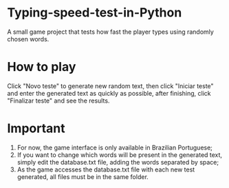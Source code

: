 # Typing-speed-test-in-Python
A small game project that tests how fast the player types using randomly chosen words.
# How to play
Click "Novo teste" to generate new random text, then click "Iniciar teste" and enter the generated text as quickly as possible, after finishing, click "Finalizar teste" and see the results.
# Important
1. For now, the game interface is only available in Brazilian Portuguese;
2. If you want to change which words will be present in the generated text, simply edit the database.txt file, adding the words separated by space;
3. As the game accesses the database.txt file with each new test generated, all files must be in the same folder.
